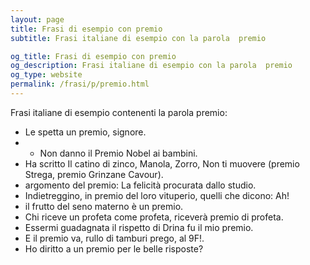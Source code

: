 ```yaml
---
layout: page
title: Frasi di esempio con premio 
subtitle: Frasi italiane di esempio con la parola  premio

og_title: Frasi di esempio con premio 
og_description: Frasi italiane di esempio con la parola  premio
og_type: website
permalink: /frasi/p/premio.html
---
```


Frasi italiane di esempio contenenti la parola premio:


- Le spetta un premio, signore.
- - Non danno il Premio Nobel ai bambini.
- Ha scritto Il catino di zinco, Manola, Zorro, Non ti muovere (premio Strega, premio Grinzane Cavour).
- argomento del premio: La felicità procurata dallo studio.
- Indietreggino, in premio del loro vituperio, quelli che dicono: Ah!
- il frutto del seno materno è un premio.
- Chi riceve un profeta come profeta, riceverà premio di profeta.
- Essermi guadagnata il rispetto di Drina fu il mio premio.
- E il premio va, rullo di tamburi prego, al 9F!.
- Ho diritto a un premio per le belle risposte?
